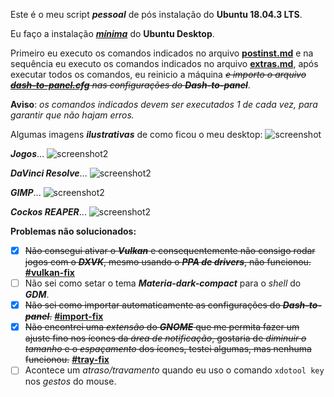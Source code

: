 Este é o meu script **_pessoal_** de pós instalação do **Ubuntu 18.04.3 LTS**.

Eu faço a instalação [_**mínima**_](https://www.youtube.com/watch?v=3CuzduPRrNQ) do **Ubuntu Desktop**.

Primeiro eu executo os comandos indicados no arquivo [**postinst.md**](https://github.com/rauldipeas/ubuntu-postinst/blob/master/postinst.md) e na sequência eu executo os comandos indicados no arquivo [**extras.md**](https://github.com/rauldipeas/ubuntu-postinst/blob/master/extras.md), após executar todos os comandos, eu reinicio a máquina _~~e importo o arquivo [**dash-to-panel.cfg**](https://github.com/rauldipeas/ubuntu-postinst/blob/master/resources/dash-to-panel.cfg) nas configurações do **Dash-to-panel**~~_.

**Aviso**: _os comandos indicados devem ser executados 1 de cada vez, para garantir que não hajam erros._

Algumas imagens _**ilustrativas**_ de como ficou o meu desktop:
![screenshot](https://github.com/rauldipeas/ubuntu-postinst/raw/master/screenshot.png)

_**Jogos**_...
![screenshot2](https://github.com/rauldipeas/ubuntu-postinst/raw/master/screenshot2.png)

_**DaVinci Resolve**_...
![screenshot2](https://github.com/rauldipeas/ubuntu-postinst/raw/master/screenshot3.png)

_**GIMP**_...
![screenshot2](https://github.com/rauldipeas/ubuntu-postinst/raw/master/screenshot4.png)

_**Cockos REAPER**_...
![screenshot2](https://github.com/rauldipeas/ubuntu-postinst/raw/master/screenshot5.png)

**Problemas não solucionados:**
 - [x] ~~Não consegui ativar o _**Vulkan**_ e consequentemente não consigo rodar jogos com o _**DXVK**_, mesmo usando o _**PPA de drivers**_, não funcionou.~~ [**#vulkan-fix**](https://github.com/rauldipeas/ubuntu-postinst/blob/master/postinst.md#driver-nvidia-vulkan-fix)
 - [ ] Não sei como setar o tema _**Materia-dark-compact**_ para o _shell_ do _**GDM**_.
 - [x] ~~Não sei como importar automaticamente as configurações do _**Dash-to-panel**_.~~ [**#import-fix**](https://github.com/rauldipeas/ubuntu-postinst/blob/master/extras.md#temas-import-fix)
 - [x] ~~Não encontrei uma _extensão_ do _**GNOME**_ que me permita fazer um ajuste fino nos ícones da _área de notificação_, gostaria de _diminuir o tamanho_ e o _espaçamento_ dos ícones, testei algumas, mas nenhuma funcionou.~~ [**#tray-fix**](https://github.com/rauldipeas/ubuntu-postinst/blob/master/postinst.md#gnome-shell-extensions-tray-fix)
 - [ ] Acontece um _atraso/travamento_ quando eu uso o comando `xdotool key` nos _gestos_ do mouse.
